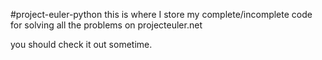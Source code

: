 #project-euler-python
this is where I store my complete/incomplete code for solving all the problems on projecteuler.net

you should check it out sometime.
